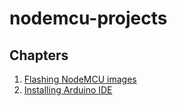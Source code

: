 # nodemcu-projects

## Chapters
1. [Flashing NodeMCU images](/flashing-images/README.md)
1. [Installing Arduino IDE](/installing-arduino-ide/README.md)
